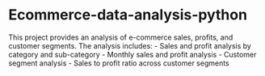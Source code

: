 # Ecommerce-data-analysis-python
This project provides an analysis of e-commerce sales, profits, and customer segments. The analysis includes:  - Sales and profit analysis by category and sub-category - Monthly sales and profit analysis - Customer segment analysis - Sales to profit ratio across customer segments
